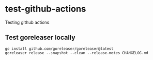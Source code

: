 # test-github-actions
Testing github actions


## Test goreleaser locally

```shell
go install github.com/goreleaser/goreleaser@latest
goreleaser release --snapshot --clean --release-notes CHANGELOG.md
```


